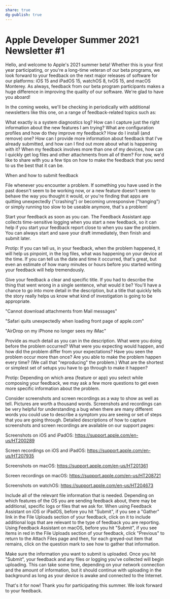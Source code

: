 ```yaml
---
share: true
dg-publish: true
---
```

# Apple Developer Summer 2021 Newsletter #1
Hello, and welcome to Apple's 2021 summer beta! Whether this is your first year participating, or you're a long-time veteran of our beta programs, we look forward to your feedback on the next major releases of software for our platforms: iOS 15 and iPadOS 15, watchOS 8, tvOS 15, and macOS Monterey. As always, feedback from our beta program participants makes a huge difference in improving the quality of our software. We're glad to have you aboard!

In the coming weeks, we'll be checking in periodically with additional newsletters like this one, on a range of feedback-related topics such as:

What exactly is a system diagnostics log?
How can I capture just the right information about the new features I am trying?
What are configuration profiles and how do they improve my feedback? How do I install (and remove) one?
How can I provide more information about feedback that I've already submitted, and how can I find out more about what is happening with it?
When my feedback involves more than one of my devices, how can I quickly get log files and other attachments from all of them?
For now, we'd like to share with you a few tips on how to make the feedback that you send to us the best that it can be.

When and how to submit feedback

File whenever you encounter a problem. If something you have used in the past doesn't seem to be working now, or a new feature doesn't seem to behave the way you thought it would, or you're finding that apps are quitting unexpectedly ("crashing") or becoming unresponsive ("hanging") or simply running too slow to be useable anymore, that's a problem!

Start your feedback as soon as you can. The Feedback Assistant app collects time-sensitive logging when you start a new feedback, so it can help if you start your feedback report close to when you saw the problem. You can always start and save your draft immediately, then finish and submit later.

Protip: If you can tell us, in your feedback, when the problem happened, it will help us pinpoint, in the log files, what was happening on your device at the time. If you can tell us the date and time it occurred, that's great, but even an estimate of how many minutes or hours before you started writing your feedback will help tremendously.

Give your feedback a clear and specific title. If you had to describe the thing that went wrong in a single sentence, what would it be? You'll have a chance to go into more detail in the description, but a title that quickly tells the story really helps us know what kind of investigation is going to be appropriate.

"Cannot download attachments from Mail messages"

"Safari quits unexpectedly when loading front page of apple.com"

"AirDrop on my iPhone no longer sees my iMac"

Provide as much detail as you can in the description. What were you doing before the problem occurred? What were you expecting would happen, and how did the problem differ from your expectations? Have you seen the problem occur more than once? Are you able to make the problem happen every time? (We call that "reproducing" the problem.) What are the shortest or simplest set of setups you have to go through to make it happen?

Protip: Depending on which area (feature or app) you select while composing your feedback, we may ask a few more questions to get even more specific information about the problem.

Consider screenshots and screen recordings as a way to show as well as tell. Pictures are worth a thousand words. Screenshots and recordings can be very helpful for understanding a bug when there are many different words you could use to describe a symptom you are seeing or set of steps that you are going through. Detailed descriptions of how to capture screenshots and screen recordings are available on our support pages:

Screenshots on iOS and iPadOS: https://support.apple.com/en-us/HT200289

Screen recordings on iOS and iPadOS: https://support.apple.com/en-us/HT207935

Screenshots on macOS: https://support.apple.com/en-us/HT201361

Screen recordings on macOS: https://support.apple.com/en-us/HT208721

Screenshots on watchOS: https://support.apple.com/en-us/HT204673

Include all of the relevant file information that is needed. Depending on which features of the OS you are sending feedback about, there may be additional, specific logs or files that we ask for. When using Feedback Assistant on iOS or iPadOS, before you hit "Submit", if you see a "Gather" link in the File Uploads section of your feedback, click on it to include additional logs that are relevant to the type of feedback you are reporting. Using Feedback Assistant on macOS, before you hit "Submit", if you see items in red in the File Uploads section of your feedback, click "Previous" to return to the Attach Files page and then, for each greyed-out item that remains, click on the question mark to see how to gather that information.

Make sure the information you want to submit is uploaded. Once you hit "Submit", your feedback and any files or logging you've collected will begin uploading. This can take some time, depending on your network connection and the amount of information, but it should continue with uploading in the background as long as your device is awake and connected to the Internet.

That's it for now! Thank you for participating this summer. We look forward to your feedback.